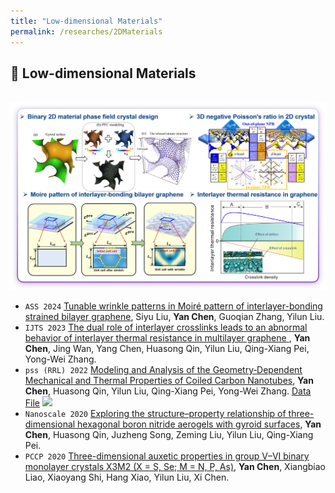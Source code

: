 ```yaml
---
title: "Low-dimensional Materials"
permalink: /researches/2DMaterials
---
```


## 🔬 Low-dimensional Materials
<br/><img src='/images/projects/2DMaterials.png'>


- ``ASS 2024`` [Tunable wrinkle patterns in Moiré pattern of interlayer-bonding strained bilayer graphene](https://www.sciencedirect.com/science/article/pii/S0169433224005051), Siyu Liu, **Yan Chen**, Guoqian Zhang, Yilun Liu.
- ``IJTS 2023`` [The dual role of interlayer crosslinks leads to an abnormal behavior of interlayer thermal resistance in multilayer graphene
](https://www.sciencedirect.com/science/article/pii/S1290072922003994), **Yan Chen**, Jing Wan, Yang Chen, Huasong Qin, Yilun Liu, Qing-Xiang Pei, Yong-Wei Zhang.
- ``pss (RRL) 2022`` [Modeling and Analysis of the Geometry‐Dependent Mechanical and Thermal Properties of Coiled Carbon Nanotubes](https://onlinelibrary.wiley.com/doi/abs/10.1002/pssr.202100360), **Yan Chen**, Huasong Qin, Yilun Liu, Qing-Xiang Pei, Yong-Wei Zhang.
[Data File](https://github.com/YanChen32/Coiled-carbon-nanotubes)
![](https://img.shields.io/github/stars/YanChen32/Coiled-carbon-nanotubes)
- ``Nanoscale 2020`` [Exploring the structure–property relationship of three-dimensional hexagonal boron nitride aerogels with gyroid surfaces](https://pubs.rsc.org/en/content/articlelanding/2020/nr/d0nr01055c), **Yan Chen**, Huasong Qin, Juzheng Song, Zeming Liu, Yilun Liu, Qing-Xiang Pei.
- ``PCCP 2020`` [Three-dimensional auxetic properties in group V–VI binary monolayer crystals X3M2 (X = S, Se; M = N, P, As)](https://pubs.rsc.org/en/content/articlelanding/2018/cp/c8cp05260c/unauth), **Yan Chen**, Xiangbiao Liao, Xiaoyang Shi, Hang Xiao, Yilun Liu, Xi Chen.

